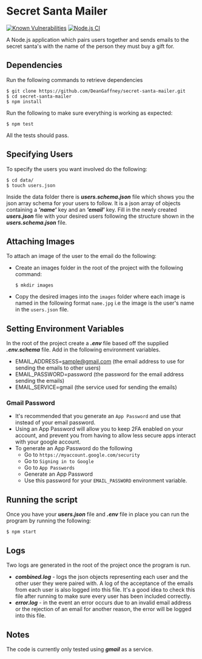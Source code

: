 # Secret Santa Mailer
[![Known Vulnerabilities](https://snyk.io/test/github/DeanGaffney/secret-santa-mailer.git/badge.svg)](https://snyk.io/test/github/DeanGaffney/secret-santa-mailer.git)
[![Node.js CI](https://github.com/DeanGaffney/secret-santa-mailer/actions/workflows/node.js.yml/badge.svg?branch=master)](https://github.com/DeanGaffney/secret-santa-mailer/actions/workflows/node.js.yml)



A Node.js application which pairs users together and sends emails to the secret santa's with the name of the person they must buy a gift for.

## Dependencies
Run the following commands to retrieve dependencies
```code
$ git clone https://github.com/DeanGaffney/secret-santa-mailer.git
$ cd secret-santa-mailer
$ npm install
```
Run the following to make sure everything is working as expected:
```code
$ npm test
```
All the tests should pass.

## Specifying Users
To specify the users you want involved do the following:
```code
$ cd data/
$ touch users.json
```
Inside the data folder there is ***users.schema.json*** file which shows you the json array schema for your users to follow. It is a json array of objects containing a ***'name'*** key and an ***'email'*** key. Fill in the newly created ***users.json*** file with your desired users following the structure shown in the ***users.schema.json*** file.

## Attaching Images
To attach an image of the user to the email do the following:
* Create an images folder in the root of the project with the following command:
    ```code
    $ mkdir images
    ```
* Copy the desired images into the `images` folder where each image is named in the following format `name.jpg` i.e the image is the user's name in the `users.json` file.

## Setting Environment Variables
In the root of the project create a ***.env*** file based off the supplied ***.env.schema*** file. Add in the following environment variables.

* EMAIL_ADDRESS=sample@gmail.com  (the email address to use for sending the emails to other users)
* EMAIL_PASSWORD=password        (the password for the email address sending the emails)
* EMAIL_SERVICE=gmail             (the service used for sending the emails)

### Gmail Password
* It's recommended that you generate an `App Password` and use that instead of your email password.
* Using an App Password will allow you to keep 2FA enabled on your account, and prevent you from having to allow less secure apps interact with your google account.
* To generate an App Password do the following
  * Go to `https://myaccount.google.com/security`
  * Go to `Signing in to Google`
  * Go to `App Passwords`
  * Generate an App Password
  * Use this password for your `EMAIL_PASSWORD` environment variable.
## Running the script
Once you have your ***users.json*** file and ***.env*** file in place you can run the program by running the following:
```code
$ npm start
```

## Logs
Two logs are generated in the root of the project once the program is run.
* ***combined.log***  - logs the json objects representing each user and the other user they were paired with. A log of the acceptance of the emails from each user is also logged into this file. It's a good idea to check this file after running to make sure every user has been included correctly.
* ***error.log*** - in the event an error occurs due to an invalid email address or the rejection of an email for another reason, the error will be logged into this file.

## Notes
The code is currently only tested using ***gmail*** as a service.
